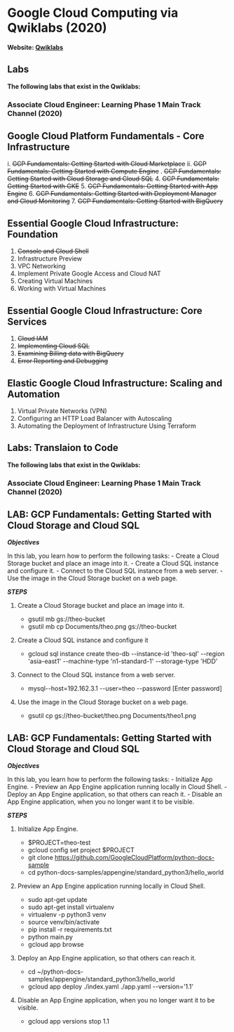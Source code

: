 Google Cloud Computing via Qwiklabs (2020)
================================================

**Website: [Qwiklabs](https://theguestlistapp.co.za/)**

Labs
------------------------------
**The following labs that exist in the Qwiklabs:**

### Associate Cloud Engineer: Learning Phase 1 Main Track Channel (2020) ### 

Google Cloud Platform Fundamentals - Core Infrastructure
------------------------------

  i. ~~GCP Fundamentals: Getting Started with Cloud Marketplace~~
  ii. ~~GCP Fundamentals: Getting Started with Compute Engine~~
  . ~~GCP Fundamentals: Getting Started with Cloud Storage and Cloud SQL~~
  4. ~~GCP Fundamentals: Getting Started with GKE~~
  5. ~~GCP Fundamentals: Getting Started with App Engine~~
  6. ~~GCP Fundamentals: Getting Started with Deployment Manager and Cloud Monitoring~~
  7. ~~GCP Fundamentals: Getting Started with BigQuery~~

Essential Google Cloud Infrastructure: Foundation
------------------------------

  1. ~~Console and Cloud Shell~~
  2. Infrastructure Preview
  3. VPC Networking
  4. Implement Private Google Access and Cloud NAT
  5. Creating Virtual Machines
  6. Working with Virtual Machines

Essential Google Cloud Infrastructure: Core Services
------------------------------

  1. ~~Cloud IAM~~
  2. ~~Implementing Cloud SQL~~
  3. ~~Examining Billing data with BigQuery~~
  4. ~~Error Reporting and Debugging~~

Elastic Google Cloud Infrastructure: Scaling and Automation
------------------------------

  1. Virtual Private Networks (VPN)
  2. Configuring an HTTP Load Balancer with Autoscaling
  3. Automating the Deployment of Infrastructure Using Terraform


Labs: Translaion to Code
------------------------------
**The following labs that exist in the Qwiklabs:**

### Associate Cloud Engineer: Learning Phase 1 Main Track Channel (2020) ### 

LAB: GCP Fundamentals: Getting Started with Cloud Storage and Cloud SQL
------------------------------
***Objectives***

In this lab, you learn how to perform the following tasks:
	- Create a Cloud Storage bucket and place an image into it.
	- Create a Cloud SQL instance and configure it.
	- Connect to the Cloud SQL instance from a web server.
	- Use the image in the Cloud Storage bucket on a web page.

***STEPS***

1. Create a Cloud Storage bucket and place an image into it.
	-  gsutil mb gs://theo-bucket
	- gsutil mb cp Documents/theo.png gs://theo-bucket

2. Create a Cloud SQL instance and configure it
	- gcloud sql instance create theo-db --instance-id 'theo-sql' --region 'asia-east1' --machine-type 'n1-standard-1'  --storage-type 'HDD'

3. Connect to the Cloud SQL instance from a web server.
	- mysql--host=192.162.3.1 --user=theo --password [Enter password]

4. Use the image in the Cloud Storage bucket on a web page.
	- gsutil cp gs://theo-bucket/theo.png Documents/theo1.png

LAB: GCP Fundamentals: Getting Started with Cloud Storage and Cloud SQL
------------------------------

***Objectives***

In this lab, you learn how to perform the following tasks:
	- Initialize App Engine.
	- Preview an App Engine application running locally in Cloud Shell.
	- Deploy an App Engine application, so that others can reach it.
	- Disable an App Engine application, when you no longer want it to be visible.

***STEPS***

1. Initialize App Engine.
	- $PROJECT=theo-test
	- gcloud config set project $PROJECT
	- git clone https://github.com/GoogleCloudPlatform/python-docs-sample
	- cd python-docs-samples/appengine/standard_python3/hello_world

2. Preview an App Engine application running locally in Cloud Shell.
	- sudo apt-get update
	- sudo apt-get install virtualenv
	- virtualenv -p python3 venv
	- source venv/bin/activate
	- pip install  -r requirements.txt
	- python main.py
	- gcloud app browse

3. Deploy an App Engine application, so that others can reach it.
	- cd ~/python-docs-samples/appengine/standard_python3/hello_world
	- gcloud app deploy ./index.yaml ./app.yaml --version='1.1'

4. Disable an App Engine application, when you no longer want it to be visible.
	- gcloud app versions stop 1.1